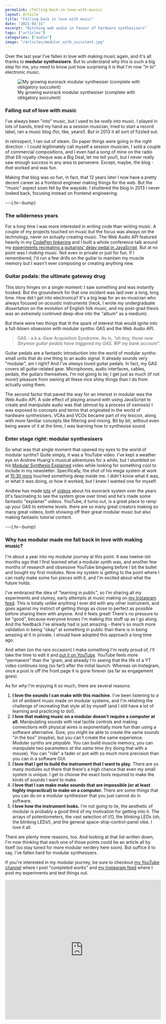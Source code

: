 ```yaml
---
permalink: /falling-back-in-love-with-music/
layout: Article
title: "Falling back in love with music"
date: "2021-03-31"
excerpt: "Ditching web audio in favour of hardware synthesisers"
tags: ["articles"]
categories: ["audio"]
image: "/articles/modular_with_succulent.jpg"
---
```


Over the last year I've fallen in love with making music again, and it's all thanks to **modular synthesisers**. But to understand why this is such a big step for me, you need to know just how surprising it is that I'm now _"in to"_ electronic music.

<figure class="post-content__image-wrapper">
    <img class="post-content__image" src="/images/articles/modular_with_succulent.jpg" alt="My growing eurorack modular synthesiser (complete with obligatory succulent)"/>
    <figcaption class="post-content__caption">My growing eurorack modular synthesiser (complete with obligatory succulent)</figcaption>
</figure>

### Falling out of love with music

I've always been "into" music, but I used to be _really_ into music. I played in lots of bands, tried my hand as a session musician, tried to start a record label, ran a music blog (for, like, years!). But in 2013 it all sort of fizzled out.

In retrospect, I ran out of steam. On paper things were going in the right direction - I could legitimately call myself a session musician, I sold a couple of commercial compositions, and I even had a song of mine on the radio (that £6 royalty cheque was a Big Deal, let me tell you!), but I never really saw enough success in any area to persevere. Except, maybe, the blog - _that_ worked and was fun.

Making that blog was so fun, in fact, that 12 years later I now have a pretty decent career as a frontend engineer making things for the web. But the "music" aspect soon fell by the wayside. I shuttered the blog in 2013 I never looked back, focusing instead on frontend engineering.

---{.hr--bump}

### The wilderness years

For a long time I was more interested in writing code than writing music. A couple of my projects touched on music but the focus was always on the technology, never on actually creating music. The Web Audio API featured heavily in my [CodePen tinkering](https://codepen.io/tomhazledine/full/VKvNJg) and I built a whole conference talk around my [experiments recreating a guitarists' delay pedal in JavaScript](https://tomhazledine.com/web-audio-delay/). But at no point was I _making music_. Not even in private or just for fun. If I remembered, I'd run a few drills on the guitar to maintain my muscle memory but I wasn't ever composing or creating anything new.

### Guitar pedals: the ultimate gateway drug

This story hinges on a single moment: I saw something and was instantly hooked. But the groundwork for that one incident was laid over a long, long time. How did I get into electronica? It's a big leap for an ex-musician who always focused on _acoustic_ instruments (heck, I wrote my undergraduate dissertation on the evolution of English folk music, and my post-grad thesis was an extremely contrived deep-dive into the "album" as a medium).

But there were two things that lit the spark of interest that would ignite into a full-blown obsession with modular synths: GAS and the Web Audio API.

> GAS - a.k.a. Gear Acquisition Syndrome. As in, _"oh boy, those new Strymon guitar pedals have triggered my GAS. RIP my bank account"_.

Guitar pedals are a fantastic introduction into the world of modular synths: small units that do one thing to an audio signal. It already sounds very "modular", am I right? And I've _always_ loved guitar pedals. In fact, my GAS covers all guitar-related gear. Microphones, audio interfaces, cables, pedals, the guitars themselves. I'm not going to lie; I get just as much (if not more!) pleasure from owning all these nice shiny things than I do from actually using them.

The second factor that paved the way for an interest in modular was the Web Audio API. A side effect of playing around with using JavaScript to create and manipulate audio was that (almost by a process of osmosis) I was exposed to concepts and terms that originated in the world of hardware synthesisers. VCAs and VCOs became part of my lexicon, along with more familiar concepts like filtering and mixing. Bit by bit, without even being aware of it at the time, I was learning how to synthesise sound.

### Enter stage right: modular synthesisers

So what was that single moment that opened my eyes to the world of modular synths? Quite simply, it was a YouTube video. I've kept a weather eye on Andrew Huang's musical adventures for a while, but I stumbled on his [Modular Synthesis Explained](https://youtu.be/cWslSTTkiFU) video while looking for something cool to include in my newsletter. Specifically, the shot of his mega system at work at [15:30 mins](https://youtu.be/cWslSTTkiFU?t=930) touched something deep inside me. I didn't know what it was, or what it was doing, or how it worked, but I knew I wanted one for myself.

Andrew has made [lots](https://www.youtube.com/watch?v=oFadopWxKjw) of [videos](https://www.youtube.com/watch?v=UXEyEIo-WtA) about his eurorack system over the years (it's fascinating to see the system grow over time) and he's made some fantastic "explainer" videos. YouTube, it turns out, is a great place to ramp up your GAS to extreme levels. there are so many great creators making so many great videos, both showing off their great modular music but also making fantastic tutorial content.

---{.hr--bump}

### Why has modular made me fall back in love with making music?

I'm about a year into my modular journey at this point. It was twelve-ish months ago that I first learned what a modular synth was, and another few months of research and obsessive YouTube bingeing before I bit the bullet and bought my first modules. Now my system is getting to the point where I can really make some fun pieces with it, and I'm excited about what the future holds.

I've embraced the idea of "learning in public", so I'm sharing all my experiments and clumsy, early attempts at music making on [my Instagram feed](https://www.instagram.com/tomhazledine/). This is totally unlike anything I ever did with any other instrument, and goes against my instinct of getting things as close to perfect as possible before sharing them with anyone. And it feels great! There's no pressure to be "good", because everyone knows I'm making this stuff up as I go along. And the feedback I've already had is just amazing - there's so much more validation in being "okay" at something in public than there is in being amazing at it in private. I should have adopted this approach a long time ago.

And when (on the rare occasion) I make something I'm _really_ proud of, I'll take the time to edit it and [put it on YouTube](https://youtu.be/ZVc8TzQ_z4U). YouTube feels more "permanent" than the 'gram, and already I'm seeing that the life of a YT video continues long (so far!) after the initial launch. Whereas on Instagram, once a post is off the front page it is gone forever (as far as engagement goes).

As for _why_ I'm enjoying it so much, there are several reasons:

1. **I love the sounds I can make with this machine.** I've been listening to _a lot_ of ambient music made on modular systems, and I'm relishing the challenge of recreating that style all by myself (and I still have a lot of learning and practicing to do!).
2. **I love that making music on a modular doesn't require a computer at all.** Manipulating sounds with real tactile controls and making connections with physical wires is exponentially more fun than using a software alternative. Sure, you might be able to create the same sounds "in the box" (maybe), but you can't create the same experience. Modular synths are _playable_. You can build muscle memory, you can manipulate two parameters _at the same time_ (try doing that with a mouse). You can "ride" a fader or pot with so much more precision than you can in a software GUI.
3. **I love that I get to build the instrument that I want to play.** There are so many modules out there that there's a high chance that even my small system is unique. I get to choose the exact tools required to make the kinds of sounds I want to make.
4. **I love that I can make make sounds that are impossible (or at least highly impractical) to make on a computer.** There are some things that you can do on a modular synthesiser that you just cannot do in software.
5. **I love how the instrument looks.** I'm not going to lie, the aesthetic of modular is probably a good third of my motivation for getting into it. The arrays of potentiometers, the vast selection of I/O, the blinking LEDs (oh, the blinking LEDs!), and the general space-ship-control-panel vibe. I love it all.

There are plenty more reasons, too. And looking at that list written down, I'm now thinking that each one of those points could be an article all by itself (so stay tuned for more modular nerdery here soon). But suffice it to say, I've fallen hard for modular synthesisers.

If you're interested in my modular journey, be sure to checkout [my YouTube channel](https://youtu.be/ZVc8TzQ_z4U) where I post "completed works" and [my Instagram feed](https://www.instagram.com/tomhazledine/) where I post my experiments and test things out.

<iframe width="100%" height="450" src="https://www.youtube.com/embed/ZVc8TzQ_z4U" title="YouTube video player" frameborder="0" allow="accelerometer; autoplay; clipboard-write; encrypted-media; gyroscope; picture-in-picture" allowfullscreen></iframe>
